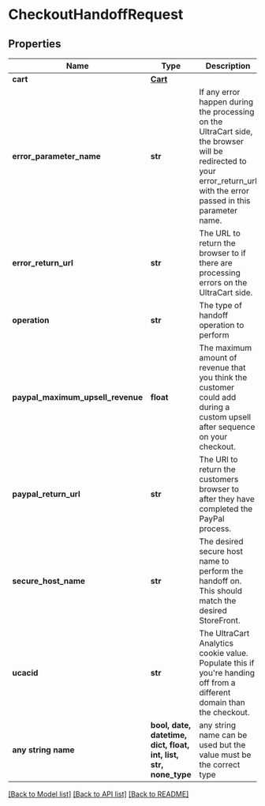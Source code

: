 # CheckoutHandoffRequest


## Properties
Name | Type | Description | Notes
------------ | ------------- | ------------- | -------------
**cart** | [**Cart**](Cart.md) |  | [optional] 
**error_parameter_name** | **str** | If any error happen during the processing on the UltraCart side, the browser will be redirected to your error_return_url with the error passed in this parameter name. | [optional] 
**error_return_url** | **str** | The URL to return the browser to if there are processing errors on the UltraCart side. | [optional] 
**operation** | **str** | The type of handoff operation to perform | [optional] 
**paypal_maximum_upsell_revenue** | **float** | The maximum amount of revenue that you think the customer could add during a custom upsell after sequence on your checkout. | [optional] 
**paypal_return_url** | **str** | The URl to return the customers browser to after they have completed the PayPal process. | [optional] 
**secure_host_name** | **str** | The desired secure host name to perform the handoff on.  This should match the desired StoreFront. | [optional] 
**ucacid** | **str** | The UltraCart Analytics cookie value.  Populate this if you&#39;re handing off from a different domain than the checkout. | [optional] 
**any string name** | **bool, date, datetime, dict, float, int, list, str, none_type** | any string name can be used but the value must be the correct type | [optional]

[[Back to Model list]](../README.md#documentation-for-models) [[Back to API list]](../README.md#documentation-for-api-endpoints) [[Back to README]](../README.md)


